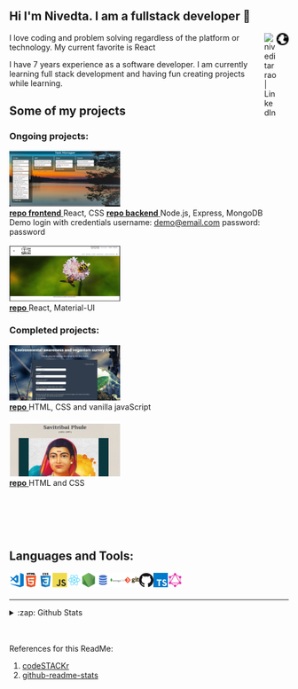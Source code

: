 ## Hi I'm Nivedta. I am a fullstack developer 👋

[<img align="right" alt="niveditarao87.github.io" width="22px" src="https://raw.githubusercontent.com/iconic/open-iconic/master/svg/globe.svg" />][website]
[<img align="right" alt="niveditarrao | LinkedIn" width="22px" src="https://cdn.jsdelivr.net/npm/simple-icons@v3/icons/linkedin.svg" />][linkedin]

I love coding and problem solving regardless of the platform or technology. My current favorite is React

I have 7 years experience as a software developer.
I am currently learning full stack development and having fun creating projects while learning.

## Some of my projects

### Ongoing projects:

[<img alt="Project Micro Tasker app" src= "https://github.com/NiveditaRao87/task-management-app-frontend/blob/master/preview.JPG" width="200px" height="100px"/>][taskmanager]
<br />
[**repo frontend** ][taskmanagerfrontend] React, CSS
[**repo backend** ][taskmanagerbackend] Node.js, Express, MongoDB
<br />
Demo login with credentials username: demo@email.com password: password
<br/>
<br/>
[<img alt="Project Find the species" src= "https://github.com/NiveditaRao87/find-the-species-frontend/blob/master/preview.jpg" width="200px" height="100px" border="solid"/>][findthespecies]
<br />
[**repo** ][findthespeciesrepo] React, Material-UI

### Completed projects:

[<img alt="Project survey form page" src= "https://github.com/NiveditaRao87/fcc-project-form-page/blob/master/screenshot.JPG" width="200px" height="100px"/>][formpage]
<br />
[**repo** ][formpagerepo] HTML, CSS and vanilla javaScript
<br/>
<br/>
[<img alt="Project tribute page" src= "https://github.com/NiveditaRao87/fcc-project-tribute/blob/gh-pages/preview.JPG" width="200px" height="100px"/>][tributepage]
<br />
[**repo** ][tributepagerepo] HTML and CSS

<br/>
<br/>

<br/>
<br/>

## Languages and Tools:

<img align="left" alt="Visual Studio Code" width="26px" src="https://raw.githubusercontent.com/github/explore/80688e429a7d4ef2fca1e82350fe8e3517d3494d/topics/visual-studio-code/visual-studio-code.png" />
<img align="left" alt="HTML5" width="26px" src="https://raw.githubusercontent.com/github/explore/80688e429a7d4ef2fca1e82350fe8e3517d3494d/topics/html/html.png" />
<img align="left" alt="CSS3" width="26px" src="https://raw.githubusercontent.com/github/explore/80688e429a7d4ef2fca1e82350fe8e3517d3494d/topics/css/css.png" />
<img align="left" alt="JavaScript" width="26px" src="https://raw.githubusercontent.com/github/explore/80688e429a7d4ef2fca1e82350fe8e3517d3494d/topics/javascript/javascript.png" />
<img align="left" alt="React" width="26px" src="https://raw.githubusercontent.com/github/explore/80688e429a7d4ef2fca1e82350fe8e3517d3494d/topics/react/react.png" />
<img align="left" alt="Node.js" width="26px" src="https://raw.githubusercontent.com/github/explore/80688e429a7d4ef2fca1e82350fe8e3517d3494d/topics/nodejs/nodejs.png" />
<img align="left" alt="SQL" width="26px" src="https://raw.githubusercontent.com/github/explore/80688e429a7d4ef2fca1e82350fe8e3517d3494d/topics/sql/sql.png" />
<img align="left" alt="MongoDB" width="26px" src="https://raw.githubusercontent.com/github/explore/80688e429a7d4ef2fca1e82350fe8e3517d3494d/topics/mongodb/mongodb.png" />
<img align="left" alt="Git" width="26px" src="https://raw.githubusercontent.com/github/explore/80688e429a7d4ef2fca1e82350fe8e3517d3494d/topics/git/git.png" />
<img align="left" alt="GitHub" width="26px" src="https://raw.githubusercontent.com/github/explore/78df643247d429f6cc873026c0622819ad797942/topics/github/github.png" />
<img align="left" alt="Typescript" width="26px" src="https://raw.githubusercontent.com/github/explore/78df643247d429f6cc873026c0622819ad797942/topics/typescript/typescript.png" />
<img align="left" alt="GraphQL" width="26px" src="https://raw.githubusercontent.com/github/explore/78df643247d429f6cc873026c0622819ad797942/topics/graphql/graphql.png" />

<br />
<br />

---

<details>
  <summary>:zap: Github Stats</summary>
  <img align="left" alt="Nivedita's github stats" src="https://github-readme-stats.vercel.app/api?username=niveditarao87&show_icons=true&hide_border=true&hide=prs,issues,contribs"/>
  <img align="left" alt="Top languages" src="https://github-readme-stats.vercel.app/api/top-langs/?username=niveditarao87" />

</details>

<br/>
<br/>

References for this ReadMe:

1. [codeSTACKr](https://github.com/codeSTACKr/codeSTACKr)
2. [github-readme-stats](https://github.com/anuraghazra/github-readme-stats)

[website]: https://niveditarao87.github.io/
[linkedin]: https://www.linkedin.com/in/niveditarrao/
[formpage]: https://niveditarao87.github.io/fcc-project-form-page/
[formpagerepo]: https://github.com/NiveditaRao87/fcc-project-form-page#fcc-project-form-page
[tributepage]: https://niveditarao87.github.io/fcc-project-tribute/
[tributepagerepo]: https://github.com/NiveditaRao87/fcc-project-tribute/tree/gh-pages
[taskmanager]: https://microtasker.netlify.app/
[taskmanagerfrontend]: https://github.com/NiveditaRao87/task-management-app-frontend
[taskmanagerbackend]: https://github.com/NiveditaRao87/task-management-backend
[findthespecies]: https://findthespecies.netlify.app/
[findthespeciesrepo]: https://github.com/NiveditaRao87/find-the-species-frontend
